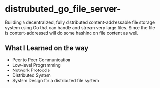 # distrubuted_go_file_server-
Building a decentralized, fully distributed content-addressable file storage system using Go that can handle and stream very large files. Since the file is content-addressed will do some hashing on file content as well.

## What I Learned on the way
- Peer to Peer Communication
- Low-level Programming
- Network Protocols
- Distributed System
- System Design for a distributed file system
